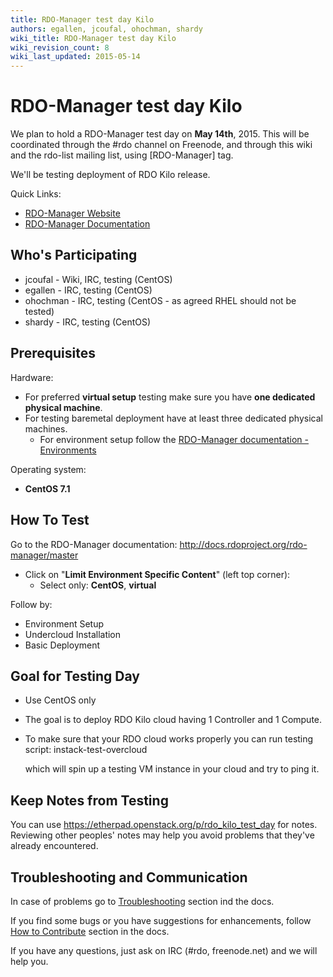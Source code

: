 ```yaml
---
title: RDO-Manager test day Kilo
authors: egallen, jcoufal, ohochman, shardy
wiki_title: RDO-Manager test day Kilo
wiki_revision_count: 8
wiki_last_updated: 2015-05-14
---
```


# RDO-Manager test day Kilo

We plan to hold a RDO-Manager test day on **May 14th**, 2015. This will be coordinated through the #rdo channel on Freenode, and through this wiki and the rdo-list mailing list, using [RDO-Manager] tag.

We'll be testing deployment of RDO Kilo release.

Quick Links:

*   [RDO-Manager Website](https://www.rdoproject.org/RDO-Manager)
*   [RDO-Manager Documentation](http://docs.rdoproject.org/rdo-manager/master)

## Who's Participating

*   jcoufal - Wiki, IRC, testing (CentOS)
*   egallen - IRC, testing (CentOS)
*   ohochman - IRC, testing (CentOS - as agreed RHEL should not be tested)
*   shardy - IRC, testing (CentOS)

## Prerequisites

Hardware:

*   For preferred **virtual setup** testing make sure you have **one dedicated physical machine**.
*   For testing baremetal deployment have at least three dedicated physical machines.
    -   For environment setup follow the [RDO-Manager documentation - Environments](https://repos.fedorapeople.org/repos/openstack-m/docs/master/environments/environments.html)

Operating system:

*   **CentOS 7.1**

## How To Test

Go to the RDO-Manager documentation: <http://docs.rdoproject.org/rdo-manager/master>

*   Click on "**Limit Environment Specific Content**" (left top corner):
    -   Select only: **CentOS**, **virtual**

Follow by:

*   Environment Setup
*   Undercloud Installation
*   Basic Deployment

## Goal for Testing Day

*   Use CentOS only
*   The goal is to deploy RDO Kilo cloud having 1 Controller and 1 Compute.
*   To make sure that your RDO cloud works properly you can run testing script:
        instack-test-overcloud

    which will spin up a testing VM instance in your cloud and try to ping it.

## Keep Notes from Testing

You can use <https://etherpad.openstack.org/p/rdo_kilo_test_day> for notes. Reviewing other peoples' notes may help you avoid problems that they've already encountered.

## Troubleshooting and Communication

In case of problems go to [Troubleshooting](https://repos.fedorapeople.org/repos/openstack-m/docs/master/troubleshooting/troubleshooting.html) section ind the docs.

If you find some bugs or you have suggestions for enhancements, follow [How to Contribute](https://repos.fedorapeople.org/repos/openstack-m/docs/master/contributions/contributions.html) section in the docs.

If you have any questions, just ask on IRC (#rdo, freenode.net) and we will help you.
